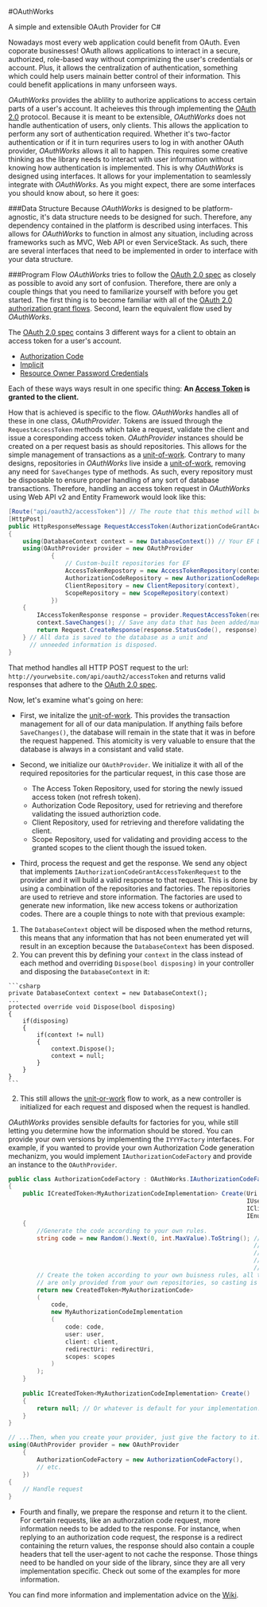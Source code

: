 #OAuthWorks

A simple and extensible OAuth Provider for C#

Nowadays most every web application could benefit from OAuth. Even coporate businesses! OAuth allows applications to interact in a secure, authorized, role-based way without comprimizing the user's credentials or account. Plus, it allows the centralization of authentication, something which could help users mainain better control of their information. This could benefit applications in many unforseen ways. 

*OAuthWorks* provides the ablility to authorize applications to access certain parts of a user's account. It acheieves this through implementing the [OAuth 2.0][oauth] protocol. Because it is meant to be extensible, *OAuthWorks* does not handle authentication of users, only clients. This allows the application to perform any sort of authentication required. Whether it's two-factor authentication or if it in turn requrires users to log in with another OAuth provider, *OAuthWorks* allows it all to happen. This requires some creative thinking as the library needs to interact with user information without knowing how authentication is implemented. This is why *OAuthWorks* is designed using interfaces. It allows for your implementation to seamlessly integrate with *OAuthWorks*. As you might expect, there are some interfaces you should know about, so here it goes:

###Data Structure
Because *OAuthWorks* is designed to be platform-agnostic, it's data structure needs to be designed for such. Therefore, any dependency contained in the platform is described using interfaces. This allows for *OAuthWorks* to function in almost any situation, including across frameworks such as MVC, Web API or even ServiceStack. As such, there are several interfaces that need to be implemented in order to interface with your data structure.

###Program Flow
*OAuthWorks* tries to follow the [OAuth 2.0 spec][oauth] as closely as possible to avoid any sort of confusion. Therefore, there are only a couple things that you need to familiarize yourself with before you get started. The first thing is to become familiar with all of the [OAuth 2.0][oauth] [authorization grant flows](http://tools.ietf.org/html/rfc6749#section-1.3). Second, learn the equivalent flow used by *OAuthWorks*.

The [OAuth 2.0 spec][oauth] contains 3 different ways for a client to obtain an access token for a user's account.
- [Authorization Code](http://tools.ietf.org/html/rfc6749#section-1.3.1)
- [Implicit](http://tools.ietf.org/html/rfc6749#section-1.3.2)
- [Resource Owner Password Credentials](http://tools.ietf.org/html/rfc6749#section-1.3.3)

Each of these ways ways result in one specific thing: **An [Access Token](http://tools.ietf.org/html/rfc6749#section-1.4) is granted to the client.**

How that is achieved is specific to the flow. *OAuthWorks* handles all of these in one class, *OAuthProvider*. Tokens are issued through the `RequestAccessToken` methods which take a request, validate the client and issue a coresponding access token. *OAuthProvider* instances should be created on a per request basis as should repositories. This allows for the simple management of transactions as a [unit-of-work][unit-of-work]. Contrary to many designs, repositories in *OAuthWorks* live inside a [unit-of-work][unit-of-work], removing any need for `SaveChanges` type of methods. As such, every repository must be disposable to ensure proper handling of any sort of database transactions. Therefore, handling an access token request in *OAuthWorks* using Web API v2 and Entity Framework would look like this:

```csharp
[Route("api/oauth2/accessToken")] // The route that this method will be accessed at
[HttpPost]
public HttpResponseMessage RequestAccessToken(AuthorizationCodeGrantAccessTokenRequest request)
{
    using(DatabaseContext context = new DatabaseContext()) // Your EF DataContext (Unit of work/transaction)
    using(OAuthProvider provider = new OAuthProvider
            {
                // Custom-built repositories for EF
                AccessTokenRepostory = new AccessTokenRepository(context), 
                AuthorizationCodeRepository = new AuthorizationCodeRepository(context),
                ClientRepository = new ClientRepository(context),
                ScopeRepository = new ScopeRepository(context)
            })
    {
        IAccessTokenResponse response = provider.RequestAccessToken(request); // Send request to provider for handling
        context.SaveChanges(); // Save any data that has been added/manipulated
        return Request.CreateResponse(response.StatusCode(), response); // Return a message with the proper HttpStatusCode
    } // All data is saved to the database as a unit and 
      // unneeded information is disposed.
}
```
    
That method handles all HTTP POST request to the url: `http://yourwebsite.com/api/oauth2/accessToken` and returns valid responses that adhere to the [OAuth 2.0 spec][oauth].

Now, let's examine what's going on here:

- First, we initalize the [unit-of-work][unit-of-work]. This provides the transaction management for all of our data manipulation. If anything fails before `SaveChanges()`, the database will remain in the state that it was in before the request happened. This atomicity is very valuable to ensure that the database is always in a consistant and valid state.

- Second, we initialize our `OAuthProvider`. We initialize it with all of the required repositories for the particular request, in this case those are
    - The Access Token Repository, used for storing the newly issued access token (not refresh token).
    - Authorization Code Repository, used for retrieving and therefore validating the issued authoriztion code.
    - Client Repository, used for retrieving and therefore validating the client.
    - Scope Repository, used for validating and providing access to the granted scopes to the client though the issued token.

- Third, process the request and get the response. We send any object that implements `IAuthorizationCodeGrantAccessTokenRequest` to the provider and it will build a valid response to that request. This is done by using a combination of the repositories and factories. The repositories are used to retrieve and store information. The factories are used to generate new information, like new access tokens or authorization codes.
There are a couple things to note with that previous example:

1. The `DatabaseContext` object will be disposed when the method returns, this means that any information that has not been enumerated yet will result in an exception because the `DatabaseContext` has been disposed.
  1. You can prevent this by defining your `context` in the class instead of each method and overriding `Dispose(bool disposing)` in your controller and disposing the `DatabaseContext` in it:

    ```csharp
    private DatabaseContext context = new DatabaseContext();
    ...
    protected override void Dispose(bool disposing)
    {
        if(disposing)
        {
            if(context != null)
            {
                context.Dispose();
                context = null;
            }
        }
    }
    ```
  2. This still allows the [unit-or-work][unit-of-work] flow to work, as a new controller is initialized for each request and disposed when the request is handled.


*OAuthWorks* provides sensible defaults for factories for you, while still letting you determine how the information should be stored. You can provide your own versions by implementing the `IYYYFactory` interfaces. For example, if you wanted to provide your own Authorization Code generation mechanizm, you would implement `IAuthorizationCodeFactory` and provide an instance to the `OAuthProvider`.


```csharp
public class AuthorizationCodeFactory : OAuthWorks.IAuthorizationCodeFactory<MyAuthorizationCodeImplementation>
{
    public ICreatedToken<MyAuthorizationCodeImplementation> Create(Uri redirectUri, 
                                                                   IUser user, 
                                                                   IClient client,
                                                                   IEnumerable<IScope> scopes)
    {
        //Generate the code according to your own rules.
        string code = new Random().Next(0, int.MaxValue).ToString(); // Non-secure, but proves the point. 
                                                                     // The default factories use secure pseudo-random 
                                                                     // number generation methods 
                                                                     // (RNGCryptoServiceProvider) for code and ID
                                                                     // generation.
        // Create the token according to your own buisness rules, all the users, clients and scopes
        // are only provided from your own repositories, so casting is fine.
        return new CreatedToken<MyAuthorizationCode>
        (
            code, 
            new MyAuthorizationCodeImplementation
            (
                code: code, 
                user: user,
                client: client,
                redirectUri: redirectUri,
                scopes: scopes
            )
        );
    }
    
    public ICreatedToken<MyAuthorizationCodeImplementation> Create()
    {
        return null; // Or whatever is default for your implementation. Not used as of yet.
    }
}

// ...Then, when you create your provider, just give the factory to it.
using(OAuthProvider provider = new OAuthProvider
    {
        AuthorizationCodeFactory = new AuthorizationCodeFactory(),
        // etc.
    })
{
    // Handle request
}
```

- Fourth and finally, we prepare the response and return it to the client. For certain requests, like an authorzation code request, more information needs to be added to the response. For instance, when replying to an authorization code request, the response is a redirect containing the return values, the response should also contain a couple headers that tell the user-agent to not cache the response. Those things need to be handled on your side of the library, since they are all very implementation specific. Check out some of the examples for more information.


You can find more information and implementation advice on the [Wiki](https://github.com/OAuthWorks/OAuthWorks/wiki).

[oauth]: (http://tools.ietf.org/html/rfc6749)
[unit-of-work]:(http://msdn.microsoft.com/en-us/library/ff649690.aspx?ppud=4)
